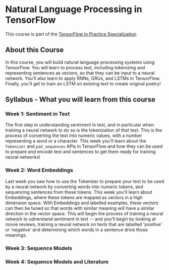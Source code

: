 # Natural Language Processing in TensorFlow

This course is part of the [TensorFlow in Practice Specialization](https://www.coursera.org/specializations/tensorflow-in-practice)


## About this Course

In this course, you will build natural language processing systems using TensorFlow. You will learn to process text, including tokenizing and representing sentences as vectors, so that they can be input to a neural network. You’ll also learn to apply RNNs, GRUs, and LSTMs in TensorFlow. Finally, you’ll get to train an  LSTM on existing text to create original poetry!

## Syllabus - What you will learn from this course

### Week 1: Sentiment in Text

The first step in understanding sentiment in text, and in particular when training a neural network to do so is
the tokenization of that text. This is the process of converting the text into numeric values, with a number representing
a word or a character. This week you'll learn about the `Tokenizer` and `pad_sequences` APIs in TensorFlow and how they
can be used to prepare and encode text and sentences to get them ready for training neural networks!

<!-- - Lesson 1: Word based encodings
- Lesson 2: Text to sequence -->

### Week 2: Word Embeddings

Last week you saw how to use the Tokenizer to prepare your text to be used by a neural network by converting words into
numeric tokens, and sequencing sentences from these tokens. This week you'll learn about Embeddings, where these tokens
are mapped as vectors in a high dimension space. With Embeddings and labelled examples, these vectors can then be tuned
so that words with similar meaning will have a similar direction in the vector space. This will begin the process of
training a neural network to udnerstand sentiment in text -- and you'll begin by looking at movie reviews, training a
neural network on texts that are labelled 'positive' or 'negative' and determining which words in a sentence drive those 
meanings.

### Week 3: Sequence Models

### Week 4: Sequence Models and Literature